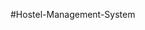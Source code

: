 #Hostel-Management-System
<h2 href="https://sanjeev30798.github.io/Hostel-Management-System/>Link</h2>
